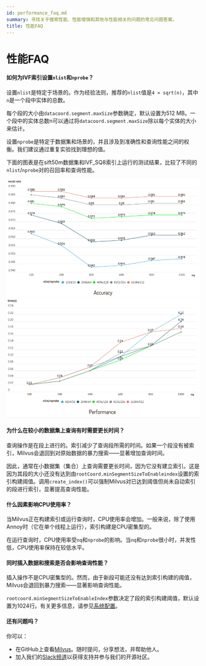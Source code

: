 ```yaml
---
id: performance_faq.md
summary: 寻找关于搜索性能、性能增强和其他与性能相关的问题的常见问题答案。
title: 性能FAQ
---
```

# 性能FAQ

<!-- TOC -->

<!-- /TOC -->

#### 如何为IVF索引设置`nlist`和`nprobe`？

设置`nlist`是特定于场景的。作为经验法则，推荐的`nlist`值是`4 × sqrt(n)`，其中`n`是一个段中实体的总数。

每个段的大小由`datacoord.segment.maxSize`参数确定，默认设置为512 MB。一个段中的实体总数n可以通过将`datacoord.segment.maxSize`除以每个实体的大小来估计。

设置`nprobe`是特定于数据集和场景的，并且涉及到准确性和查询性能之间的权衡。我们建议通过重复实验找到理想的值。

下面的图表是在sift50m数据集和IVF_SQ8索引上运行的测试结果，比较了不同的`nlist`/`nprobe`对的召回率和查询性能。

![准确性测试](/public/assets/accuracy_nlist_nprobe.png "准确性测试。")
![性能测试](/public/assets/performance_nlist_nprobe.png "性能测试。")

#### 为什么在较小的数据集上查询有时需要更长时间？

查询操作是在段上进行的。索引减少了查询段所需的时间。如果一个段没有被索引，Milvus会退回到对原始数据的暴力搜索——显著增加查询时间。

因此，通常在小数据集（集合）上查询需要更长时间，因为它没有建立索引。这是因为其段的大小还没有达到由`rootCoord.minSegmentSizeToEnableindex`设置的索引构建阈值。调用`create_index()`可以强制Milvus对已达到阈值但尚未自动索引的段进行索引，显著提高查询性能。

#### 什么因素影响CPU使用率？

当Milvus正在构建索引或运行查询时，CPU使用率会增加。一般来说，除了使用Annoy时（它在单个线程上运行），索引构建是CPU密集型的。

在运行查询时，CPU使用率受`nq`和`nprobe`的影响。当`nq`和`nprobe`很小时，并发性低，CPU使用率保持在较低水平。

#### 同时插入数据和搜索是否会影响查询性能？

插入操作不是CPU密集型的。然而，由于新段可能还没有达到索引构建的阈值，Milvus会退回到暴力搜索——显著影响查询性能。

`rootcoord.minSegmentSizeToEnableIndex`参数决定了段的索引构建阈值，默认设置为1024行。有关更多信息，请参见[系统配置](system_configuration.md)。

#### 还有问题吗？

你可以：

- 在GitHub上查看[Milvus](https://github.com/milvus-io/milvus/issues)。随时提问，分享想法，并帮助他人。
- 加入我们的[Slack频道](https://join.slack.com/t/milvusio/shared_invite/enQtNzY1OTQ0NDI3NjMzLWNmYmM1NmNjOTQ5MGI5NDhhYmRhMGU5M2NhNzhhMDMzY2MzNDdlYjM5ODQ5MmE3ODFlYzU3YjJkNmVlNDQ2ZTk)以获得支持并参与我们的开源社区。